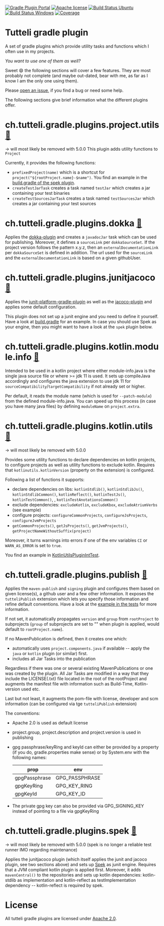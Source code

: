 [![Gradle Plugin Portal](https://img.shields.io/badge/gradle%20plugin-v4.5.1-blue.svg)](https://plugins.gradle.org/u/robstoll)
[![Apache license](https://img.shields.io/badge/license-Apache%202.0-brightgreen.svg)](http://opensource.org/licenses/Apache2.0)
[![Build Status Ubuntu](https://github.com/robstoll/tutteli-gradle-plugins/workflows/Ubuntu/badge.svg?event=push)](https://github.com/robstoll/tutteli-gradle-plugins/actions?query=workflow%3AUbuntu+branch%3Amaster)
[![Build Status Windows](https://github.com/robstoll/tutteli-gradle-plugins/workflows/Windows/badge.svg?event=push)](https://github.com/robstoll/tutteli-gradle-plugins/actions?query=workflow%3AWindows+branch%3Amaster)
[![Coverage](https://codecov.io/gh/robstoll/tutteli-gradle-plugins/branch/master/graph/badge.svg)](https://codecov.io/github/robstoll/tutteli-gradle-plugins/branch/master)

# Tutteli gradle plugin
A set of gradle plugins which provide utility tasks and functions which I often use in my projects.

*You want to use one of them as well?*

Sweet :smile: the following sections will cover a few features.
They are most probably not complete
(and maybe out-dated, bear with me, as far as I know I am the only one using them).

Please [open an issue](https://github.com/robstoll/tutteli-gradle-plugins/issues/new),
if you find a bug or need some help.

The following sections give brief information what the different plugins offer.

# ch.tutteli.gradle.plugins.project.utils [🔗](https://plugins.gradle.org/plugin/ch.tutteli.gradle.plugins.project.utils/4.5.1)
-> will most likely be removed with 5.0.0
This plugin adds utility functions to `Project` 

Currently, it provides the following functions:
- `prefixedProject(name)` which is a shortcut for `project("${rootProject.name}-$name")`.
   You find an example in the [build.gradle of the spek plugin](https://github.com/robstoll/tutteli-gradle-plugins/tree/master/tutteli-gradle-spek/build.gradle#L20).
- `createTestJarTask` creates a task named `testJar` which creates a jar containing your test binaries
- `createTestSourcesJarTask` creates a task named `testSourcesJar` which creates a jar containing your test sources

# ch.tutteli.gradle.plugins.dokka [🔗](https://plugins.gradle.org/plugin/ch.tutteli.dokka/4.5.1)

Applies the [dokka-plugin](https://github.com/Kotlin/dokka) and creates a `javadocJar` task which can be used for publishing.
Moreover, it defines a `sourceLink` per `dokkaSourceSet`. 
If the project version follows the pattern x.y.z, then an `externalDocumentationLink` per `dokkaSourceSet` is defined in addition.
The url used for the `sourceLink` and the `externalDocumentationLink` is based on a given githubUser.

# ch.tutteli.gradle.plugins.junitjacoco [🔗](https://plugins.gradle.org/plugin/ch.tutteli.junitjacoco/4.5.1)
Applies the [junit-platform-gradle-plugin](https://junit.org/junit5/docs/current/user-guide/#running-tests-build-gradle)
as well as the [jacoco-plugin](https://docs.gradle.org/current/userguide/jacoco_plugin.html)
and applies some default configuration.

This plugin does not set up a junit engine and you need to define it yourself. 
Have a look at [build.gradle](https://github.com/robstoll/tutteli-gradle-plugins/tree/master/build.gradle#L61)
for an example.
In case you should use Spek as your engine, then you might want to have a look at the `spek` plugin below.

# ch.tutteli.gradle.plugins.kotlin.module.info [🔗](https://plugins.gradle.org/plugin/ch.tutteli.gradle.plugins.kotlin.module.info/4.5.1)

Intended to be used in a kotlin project where either module-info.java is the single java source file or where >= jdk 11 is used.
It sets up compileJava accordingly and configures the java extension to use jdk 11 for `sourceCompatibility`/`targetCompatibility` if not already set or higher. 

Per default, it reads the module name (which is used for `--patch-module`) from the defined module-info.java. 
You can speed up this process (in case you have many java files) by defining `moduleName` on `project.extra`.

# ch.tutteli.gradle.plugins.kotlin.utils [🔗](https://plugins.gradle.org/plugin/ch.tutteli.gradle.plugins.kotlin.utils/4.5.1)
-> will most likely be removed with 5.0.0

Provides some utility functions to declare dependencies on kotlin projects, to configure projects as well as utility functions to exclude kotlin.
Requires that `kotlinutils.kotlinVersion` (property on the extension) is configured.

Following a list of functions it supports:
- declare dependencies on libs: `kotlinStdlib()`, `kotlinStdlibJs()`, `kotlinStdlibCommon()`, `kotlinReflect()`, `kotlinTestJs()`, `kotlinTestCommon()`, , `kotlinTestAnotationsCommon()`  
- exclude dependencies: `excludeKotlin`, `excludeKbox`, `excludeAtriumVerbs` (see example)
- configure projects: `configureCommonProjects`, `configureJsProjects`, `configureJvmProjects`
- `getCommonProjects()`, `getJsProjects()`, `getJvmProjects()`, `getProjectNameWithoutSuffix(project)`   

Moreover, it turns warnings into errors if one of the env variables `CI` or `WARN_AS_ERROR` is set to `true`.

You find an example in [KotlinUtilsPluginIntTest](https://github.com/robstoll/tutteli-gradle-plugins/tree/master/tutteli-gradle-kotlin-utils/src/test/groovy/ch/tutteli/gradle/kotlin/KotlinUtilsPluginIntTest.groovy#L45).

# ch.tutteli.gradle.plugins.publish [🔗](https://plugins.gradle.org/plugin/ch.tutteli.gradle.plugins.publish/4.5.1)

Applies the `maven-publish` and `signing` plugin and 
configures them based on given license(s), a github user and a few other information.
It exposes the `tutteliPublish` extension which lets you specify those information and refine default conventions.
Have a look at the [example in the tests](https://github.com/robstoll/tutteli-gradle-plugins/tree/master/tutteli-gradle-publish/src/test/groovy/ch/tutteli/gradle/publish/PublishPluginIntTest.groovy#L41)
for more information.

If not set, it automatically propagates `version` and `group` from `rootProject` to subprojects 
(`group` of subprojects are set to "" when plugin is applied, would default to `rootProject.name`).

If no MavenPublication is defined, then it creates one which:
- automatically uses `project.components.java` if available -- apply the `java` or `kotlin` plugin (or similar) first.
- includes all Jar Tasks into the publication

Regardless if there was one or several existing MavenPublications or one was created by the plugin.
All Jar Tasks are modified in a way that they include the LICENSE(.txt) file located in the root of the rootProject
and augments the manifest file with information such as Build-Time, Kotlin-version used etc.

Last but not least, it augments the pom-file with license, developer and scm information (can be configured via tge `tutteliPublish` extension)

The conventions:
- Apache 2.0 is used as default license
- project.group, project.description and project.version is used in publishing
- gpg passphrase/keyRing and keyId can either be provided by a property (if you do, gradle.properties make sense) or by System.env with the following names:

    |       prop      |         env        |
    |-----------------|--------------------|
    | gpgPassphrase   | GPG_PASSPHRASE     |
    | gpgKeyRing      | GPG_KEY_RING       | 
    | gpgKeyId        | GPG_KEY_ID         | 
- The private gpg key can also be provided via GPG_SIGNING_KEY instead of pointing to a file via gpgKeyRing    

# ch.tutteli.gradle.plugins.spek [🔗](https://plugins.gradle.org/plugin/ch.tutteli.spek/4.5.1)
-> will most likely be removed with 5.0.0 (spek is no longer a reliable test runner IMO regarding maintenance)

Applies the junitjacoco plugin (which itself applies the junit and jacoco plugin, see two sections above) 
and sets up [Spek](http://spekframework.org/) as junit engine.
Requires that a JVM compliant kotlin plugin is applied first.
Moreover, it adds `mavenCentral()` to the repositories and sets up kotlin dependencies:
kotlin-stdlib as implementation and kotlin-reflect as testImplementation dependency -- kotlin-reflect is required by spek.

# License
All tutteli gradle plugins are licensed under [Apache 2.0](http://opensource.org/licenses/Apache2.0).
